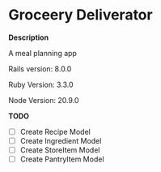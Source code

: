 # Groceery Deliverator

**Description**

A meal planning app

Rails version: 8.0.0

Ruby Version: 3.3.0

Node Version: 20.9.0

**TODO**

- [ ] Create Recipe Model
- [ ] Create Ingredient Model
- [ ] Create StoreItem Model
- [ ] Create PantryItem Model
